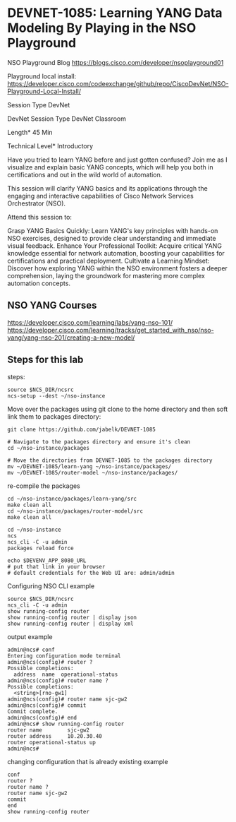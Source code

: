 # DEVNET-1085: Learning YANG Data Modeling By Playing in the NSO Playground

NSO Playground Blog
https://blogs.cisco.com/developer/nsoplayground01

Playground local install:
https://developer.cisco.com/codeexchange/github/repo/CiscoDevNet/NSO-Playground-Local-Install/


Session Type
DevNet

DevNet Session Type
DevNet Classroom

Length*
45 Min

Technical Level*
Introductory

Have you tried to learn YANG before and just gotten confused? Join me as I visualize and explain basic YANG concepts, which will help you both in certifications and out in the wild world of automation.

This session will clarify YANG basics and its applications through the engaging and interactive capabilities of Cisco Network Services Orchestrator (NSO).

Attend this session to:

Grasp YANG Basics Quickly: Learn YANG's key principles with hands-on NSO exercises, designed to provide clear understanding and immediate visual feedback.
Enhance Your Professional Toolkit: Acquire critical YANG knowledge essential for network automation, boosting your capabilities for certifications and practical deployment.
Cultivate a Learning Mindset: Discover how exploring YANG within the NSO environment fosters a deeper comprehension, laying the groundwork for mastering more complex automation concepts.


## NSO YANG Courses

https://developer.cisco.com/learning/labs/yang-nso-101/
https://developer.cisco.com/learning/tracks/get_started_with_nso/nso-yang/yang-nso-201/creating-a-new-model/

## Steps for this lab

steps:

```
source $NCS_DIR/ncsrc
ncs-setup --dest ~/nso-instance 
```

Move over the packages using git clone to the home directory and then soft link them to packages directory:

```
git clone https://github.com/jabelk/DEVNET-1085

# Navigate to the packages directory and ensure it's clean
cd ~/nso-instance/packages

# Move the directories from DEVNET-1085 to the packages directory
mv ~/DEVNET-1085/learn-yang ~/nso-instance/packages/
mv ~/DEVNET-1085/router-model ~/nso-instance/packages/

```

re-compile the packages 

```
cd ~/nso-instance/packages/learn-yang/src
make clean all
cd ~/nso-instance/packages/router-model/src
make clean all
```


```
cd ~/nso-instance
ncs
ncs_cli -C -u admin
packages reload force

```


```
echo $DEVENV_APP_8080_URL
# put that link in your browser
# default credentials for the Web UI are: admin/admin
```

Configuring NSO CLI example
```
source $NCS_DIR/ncsrc
ncs_cli -C -u admin
show running-config router
show running-config router | display json
show running-config router | display xml
```

output example
```
admin@ncs# conf
Entering configuration mode terminal
admin@ncs(config)# router ?
Possible completions:
  address  name  operational-status
admin@ncs(config)# router name ?
Possible completions:
  <string>[rno-gw1]
admin@ncs(config)# router name sjc-gw2
admin@ncs(config)# commit
Commit complete.
admin@ncs(config)# end
admin@ncs# show running-config router
router name        sjc-gw2
router address     10.20.30.40
router operational-status up
admin@ncs#
```

changing configuration that is already existing example

```
conf
router ?
router name ?
router name sjc-gw2
commit
end
show running-config router
```